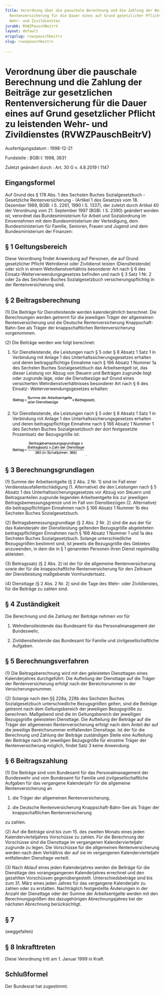 ```yaml
---
Title: Verordnung über die pauschale Berechnung und die Zahlung der Beiträge zur gesetzlichen
  Rentenversicherung für die Dauer eines auf Grund gesetzlicher Pflicht zu leistenden
  Wehr- und Zivildienstes
jurabk: RVWZPauschBeitrV
layout: default
origslug: rvwzpauschbeitrv
slug: rvwzpauschbeitrv

---
```


# Verordnung über die pauschale Berechnung und die Zahlung der Beiträge zur gesetzlichen Rentenversicherung für die Dauer eines auf Grund gesetzlicher Pflicht zu leistenden Wehr- und Zivildienstes (RVWZPauschBeitrV)

Ausfertigungsdatum
:   1998-12-21

Fundstelle
:   BGBl I: 1998, 3831

Zuletzt geändert durch
:   Art. 30 G v. 4.8.2019 I 1147


## Eingangsformel

Auf Grund des § 178 Abs. 1 des Sechsten Buches Sozialgesetzbuch -
Gesetzliche Rentenversicherung - (Artikel 1 des Gesetzes vom 18.
Dezember 1989, BGBl. I S. 2261, 1990 I S. 1337), der zuletzt durch
Artikel 40 der Verordnung vom 21. September 1997 (BGBl. I S. 2390)
geändert worden ist, verordnet das Bundesministerium für Arbeit und
Sozialordnung im Einvernehmen mit dem Bundesministerium der
Verteidigung, dem Bundesministerium für Familie, Senioren, Frauen und
Jugend und dem Bundesministerium der Finanzen:


## § 1 Geltungsbereich

Diese Verordnung findet Anwendung auf Personen, die auf Grund
gesetzlicher Pflicht Wehrdienst oder Zivildienst leisten
(Dienstleistende) oder sich in einem Wehrdienstverhältnis besonderer
Art nach § 6 des Einsatz-Weiterverwendungsgesetzes befinden und nach §
3 Satz 1 Nr. 2 oder 2a des Sechsten Buches Sozialgesetzbuch
versicherungspflichtig in der Rentenversicherung sind.


## § 2 Beitragsberechnung

(1) Die Beiträge für Dienstleistende werden kalenderjährlich
berechnet. Die Berechnungen werden getrennt für die jeweiligen Träger
der allgemeinen Rentenversicherung und die Deutsche Rentenversicherung
Knappschaft-Bahn-See als Träger der knappschaftlichen
Rentenversicherung vorgenommen.

(2) Die Beiträge werden wie folgt berechnet:

1.  für Dienstleistende, die Leistungen nach § 5 oder § 8 Absatz 1 Satz 1
    in Verbindung mit Anlage 1 des Unterhaltssicherungsgesetzes erhalten
    und deren beitragspflichtige Einnahme nach § 166 Absatz 1 Nummer 1a
    des Sechsten Buches Sozialgesetzbuch das Arbeitsentgelt ist, das
    dieser Leistung vor Abzug von Steuern und Beiträgen zugrunde liegt
    oder zugrunde läge, oder die Dienstbezüge auf Grund eines versicherten
    Wehrdienstverhältnisses besonderer Art nach § 6 des Einsatz-
    Weiterverwendungsgesetzes erhalten:

    ![bgbl1_2019_j1147-1_0010.jpg](bgbl1_2019_j1147-1_0010.jpg)

2.  für Dienstleistende, die Leistungen nach § 5 oder § 8 Absatz 1 Satz 1
    in Verbindung mit Anlage 1 des Unterhaltssicherungsgesetzes erhalten
    und deren beitragspflichtige Einnahme nach § 166 Absatz 1 Nummer 1 des
    Sechsten Buches Sozialgesetzbuch der dort festgesetzte Prozentsatz der
    Bezugsgröße ist:

    ![bgbl1_2019_j1147-1_0020.jpg](bgbl1_2019_j1147-1_0020.jpg)    .






## § 3 Berechnungsgrundlagen

(1) Summe der Arbeitsentgelte (§ 2 Abs. 2 Nr. 1) sind im Fall einer
Verdienstausfallentschädigung (1. Alternative) die den Leistungen nach
§ 5 Absatz 1 des Unterhaltssicherungsgesetzes vor Abzug von Steuern
und Beitragsanteilen zugrunde liegenden Arbeitsentgelte bis zur
jeweiligen Beitragsbemessungsgrenze und im Fall von Dienstbezügen (2.
Alternative) die beitragspflichtigen Einnahmen nach § 166 Absatz 1
Nummer 1b des Sechsten Buches Sozialgesetzbuch.

(2) Beitragsbemessungsgrundlage (§ 2 Abs. 2 Nr. 2) sind die aus der
für das Kalenderjahr der Dienstleistung geltenden Bezugsgröße
abgeleiteten beitragspflichtigen Einnahmen nach § 166 Absatz 1 Nummer
1 und 1a des Sechsten Buches Sozialgesetzbuch. Solange
unterschiedliche Bezugsgrößen bestimmt sind, ist jeweils die
Bezugsgröße des Gebietes anzuwenden, in dem die in § 1 genannten
Personen ihren Dienst regelmäßig ableisten.

(3) Beitragssatz (§ 2 Abs. 2) ist der für die allgemeine
Rentenversicherung sowie der für die knappschaftliche
Rentenversicherung für den Zeitraum der Dienstleistung maßgebende
Vomhundertsatz.

(4) Diensttage (§ 2 Abs. 2 Nr. 2) sind die Tage des Wehr- oder
Zivildienstes, für die Beiträge zu zahlen sind.


## § 4 Zuständigkeit

Die Berechnung und die Zahlung der Beiträge nehmen vor für

1.  Wehrdienstleistende das Bundesamt für das Personalmanagement der
    Bundeswehr,


2.  Zivildienstleistende das Bundesamt für Familie und
    zivilgesellschaftliche Aufgaben.





## § 5 Berechnungsverfahren

(1) Die Beitragsberechnung wird mit den geleisteten Diensttagen eines
Kalenderjahres durchgeführt. Die Aufteilung der Diensttage auf die
Träger der Rentenversicherung erfolgt nach der Bereichsnummer in der
Versicherungsnummer.

(2) Solange nach den §§ 228a, 228b des Sechsten Buches
Sozialgesetzbuch unterschiedliche Bezugsgrößen gelten, sind die
Beiträge getrennt nach dem Geltungsbereich der jeweiligen Bezugsgröße
zu berechnen. Maßgebend sind die im Geltungsbereich der jeweiligen
Bezugsgröße geleisteten Diensttage. Die Aufteilung der Beiträge auf
die Träger der allgemeinen Rentenversicherung erfolgt nach dem Anteil
der auf die jeweilige Bereichsnummer entfallenden Diensttage. Ist der
für die Berechnung und Zahlung der Beiträge zuständigen Stelle eine
Aufteilung der Beiträge nach der jeweiligen Bezugsgröße für einzelne
Träger der Rentenversicherung möglich, findet Satz 3 keine Anwendung.


## § 6 Beitragszahlung

(1) Die Beiträge sind vom Bundesamt für das Personalmanagement der
Bundeswehr und vom Bundesamt für Familie und zivilgesellschaftliche
Aufgaben für das vergangene Kalenderjahr für die allgemeine
Rentenversicherung an

1.  die Träger der allgemeinen Rentenversicherung,


2.  die Deutsche Rentenversicherung Knappschaft-Bahn-See als Träger der
    knappschaftlichen Rentenversicherung



zu zahlen.

(2) Auf die Beiträge sind bis zum 15. des zweiten Monats eines jeden
Kalendervierteljahres Vorschüsse zu zahlen. Für die Berechnung der
Vorschüsse sind die Diensttage im vergangenen Kalendervierteljahr
zugrunde zu legen. Die Vorschüsse für die allgemeinen
Rentenversicherung werden nach dem Verhältnis der auf sie im
vergangenen Kalendervierteljahr entfallenden Diensttage verteilt.

(3) Nach Ablauf eines jeden Kalenderjahres werden die Beiträge für die
Diensttage des vorangegangenen Kalenderjahres errechnet und den
gezahlten Vorschüssen gegenübergestellt. Unterschiedsbeträge sind bis
zum 31. März eines jeden Jahres für das vergangene Kalenderjahr zu
zahlen oder zu erstatten. Nachträglich festgestellte Änderungen in der
Anzahl der Diensttage oder der Summe der Arbeitsentgelte werden mit
den Berechnungsgrößen des dazugehörigen Abrechnungsjahres bei der
nächsten Abrechnung berücksichtigt.


## § 7

(weggefallen)


## § 8 Inkrafttreten

Diese Verordnung tritt am 1. Januar 1999 in Kraft.


## Schlußformel

Der Bundesrat hat zugestimmt.

